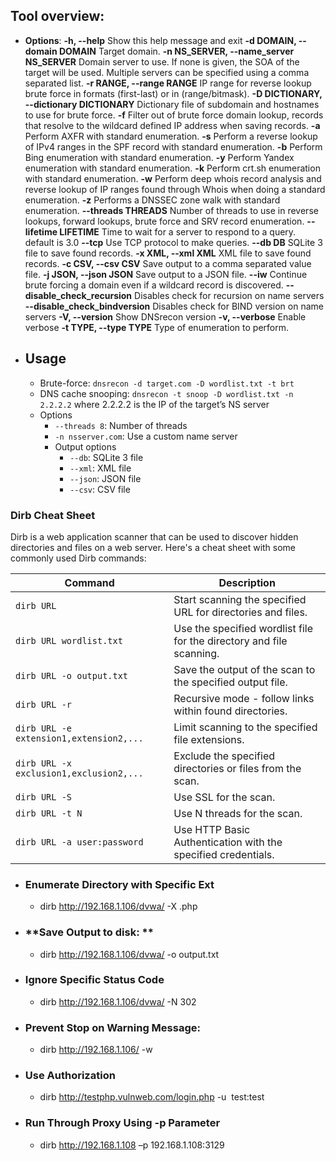  ## **Tool overview:**
- **Options**:
  **-h, --help**         Show this help message and exit
  **-d DOMAIN, --domain DOMAIN**
                          Target domain.
  **-n NS_SERVER, --name_server NS_SERVER**
                          Domain server to use. If none is given, the SOA of the target will be used. Multiple servers can be specified using a comma    separated list.
  **-r RANGE, --range RANGE**
                          IP range for reverse lookup brute force in formats   (first-last) or in (range/bitmask).
  **-D DICTIONARY, --dictionary DICTIONARY**
                         Dictionary file of subdomain and hostnames to use for brute force.
  **-f**                     Filter out of brute force domain lookup, records that resolve to the wildcard defined IP address when saving records.
  **-a**                    Perform AXFR with standard enumeration.
  **-s**                    Perform a reverse lookup of IPv4 ranges in the SPF record with standard enumeration.
  **-b**                    Perform Bing enumeration with standard enumeration.
  **-y**                    Perform Yandex enumeration with standard enumeration.
  **-k**                    Perform crt.sh enumeration with standard enumeration.
  **-w**                   Perform deep whois record analysis and reverse lookup of IP ranges found through Whois when doing a standard enumeration.
  **-z**                    Performs a DNSSEC zone walk with standard enumeration.
  **--threads THREADS**  Number of threads to use in reverse lookups, forward lookups, brute force and SRV record enumeration.
  **--lifetime LIFETIME**   Time to wait for a server to respond to a query. default is 3.0
  **--tcp**                 Use TCP protocol to make queries.
  **--db DB**            SQLite 3 file to save found records.
  **-x XML, --xml XML**   XML file to save found records.
  **-c CSV, --csv CSV**     Save output to a comma separated value file.
  **-j JSON, --json JSON**  Save output to a JSON file.
  **--iw**                   Continue brute forcing a domain even if a wildcard record is discovered.
  **--disable_check_recursion**
                           Disables check for recursion on name servers
  **--disable_check_bindversion**
                           Disables check for BIND version on name servers
  **-V, --version**     Show DNSrecon version
  **-v, --verbose**    Enable verbose
  **-t TYPE, --type TYPE**  Type of enumeration to perform.
-   ## **Usage**
    -   Brute-force: `dnsrecon -d target.com -D wordlist.txt -t brt`
    -   DNS cache snooping: `dnsrecon -t snoop -D wordlist.txt -n 2.2.2.2` where 2.2.2.2 is the IP of the target’s NS server
    -   Options
        -   `--threads 8`: Number of threads
        -   `-n nsserver.com`: Use a custom name server
        -   Output options
            -   `--db`: SQLite 3 file
            -   `--xml`: XML file
            -   `--json`: JSON file
            -   `--csv`: CSV file

### Dirb Cheat Sheet

Dirb is a web application scanner that can be used to discover hidden directories and files on a web server. Here's a cheat sheet with some commonly used Dirb commands:

| Command | Description |
|---------|-------------|
| `dirb URL` | Start scanning the specified URL for directories and files. |
| `dirb URL wordlist.txt` | Use the specified wordlist file for the directory and file scanning. |
| `dirb URL -o output.txt` | Save the output of the scan to the specified output file. |
| `dirb URL -r` | Recursive mode - follow links within found directories. |
| `dirb URL -e extension1,extension2,...` | Limit scanning to the specified file extensions. |
| `dirb URL -x exclusion1,exclusion2,...` | Exclude the specified directories or files from the scan. |
| `dirb URL -S` | Use SSL for the scan. |
| `dirb URL -t N` | Use N threads for the scan. |
| `dirb URL -a user:password` | Use HTTP Basic Authentication with the specified credentials. |

- ### **Enumerate Directory with Specific Ext**
	- dirb http://192.168.1.106/dvwa/ -X .php
- ### **Save Output to disk: **
	- dirb http://192.168.1.106/dvwa/ -o output.txt
- ### **Ignore Specific Status Code**
	- dirb http://192.168.1.106/dvwa/ -N 302
- ### **Prevent Stop on Warning Message:**
	- dirb http://192.168.1.106/ -w
- ### **Use Authorization**
	- dirb http://testphp.vulnweb.com/login.php -u  test:test
- ### **Run Through Proxy Using -p Parameter**
	- dirb http://192.168.1.108 –p 192.168.1.108:3129
